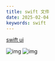 ```yaml
---
title: swift 文件
date: 2025-02-04
keywords: swift
---
```


[swift ui](https://developer.apple.com/xcode/swiftui/)

![img]({{site.imgurl}}/swift/swiftui_doc1.png)
![img]({{site.imgurl}}/swift/swiftui_doc2.png)